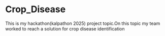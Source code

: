 # Crop_Disease
 This is my hackathon(kalpathon 2025) project topic.On this topic my team worked to reach a solution for crop disease identification
